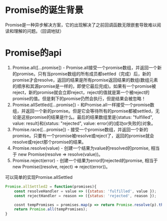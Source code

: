 # Promise的诞生背景

Promise是一种异步解决方案，它的出现解决了之前回调函数无限嵌套导致难以阅读和理解的问题。（回调地狱）

# Promise的api

1. Promise.all([...promise]) - Promise.all接受一个promise数组，并返回一个新的promise。只有当promise数组的所有成员都settled（完成）后，新的promise才会resolve，返回的结果是所有promise返回结果的数组(数组元素的顺序和其源promise是一样的，即使它最后完成)。如果有一个promise被reject，新的promise就会立即reject，reject的值就是第一个被reject的promise的值。但是剩下的promise仍然会执行，但是结果会被忽略！
2. Promise.allSettled([...promise]) - 和Promise.all一样接受一个promise数组，并返回一个新的promise。但是它会等待所有的promise都被settled，无论是这些promise的结果是什么。最后的结果数组里是{status: "fulfilled", value: result}和{status: "rejected", value: error}的(成功or失败的)对象。
3. Promise.race([...promise]) - 接受一个promise数组，并返回一个新的promise。只要有一个promise被resolve或reject了，返回的promise就会resolve或reject那个promise的结果。
4. Promise.resolve(value) - 创建一个结果为value的resolved的promise, 相当于 new Promise(resolve => resolve(value))。
5. Promise.reject(error) - 创建一个结果为error的rejected的promise, 相当于 new Promise((resolve, reject) => reject(error))。

可以简单的实现Promise.allSettled
```js
Promise.allSettled2 = function(promises){
    const resolveHandler = value => ({status: 'fulfilled', value }); 
    const rejectHandler = reason => ({status: 'rejected', reason }); 

    cosnt tempPromises = promises.map(p => return Promise.resolve(p).then(resolveHandler, rejectHandler));
    return Promise.all(tempPromises);
}
```